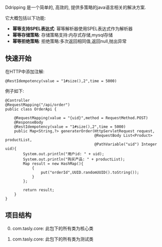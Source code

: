 Ddripping 是一个简单的, 高效的, 提供多策略的java语言相关的解决方案.

它大概包括以下功能:

* **幂等支持SPEL表达式**: 幂等解析器使用SPEL表达式作为解析器
* **幂等存储策略**: 存储策略支持:内存式存储,mysql存储
* **幂等拒绝策略**: 拒绝策略:多次返回相同值,返回null,抛出异常

## 快速开始


在HTTP中添加注解:

```
@RestIdempotency(value = "1#size(),2",time = 5000)
```

例子如下:

```
@Controller
@RequestMapping("/api/order")
public class OrderApi {

    @RequestMapping(value = "{uid}",method = RequestMethod.POST)
    @ResponseBody
    @RestIdempotency(value = "1#size(),2",time = 5000)
    public Map<String,?> generaterOrder(HttpServletRequest request,
                                        @RequestBody List<Product> productList,
                                        @PathVariable("uid") Integer uid){
        System.out.println("用户id: " + uid);
        System.out.println("购买产品: " + productList);
        Map result = new HashMap(){
            {
                put("orderId",UUID.randomUUID().toString());
            }
        };

        return result;
    }
}
```

## 项目结构


0. com.tasly.core: 此包下的所有类为核心类

1. com.tasly.core: 此包下的所有类为测试类


